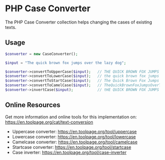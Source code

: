 # PHP Case Converter
The PHP Case Converter collection helps changing the cases of existing texts.

## Usage

```php
$converter = new CaseConverter();

$input = "The quick brown fox jumps over the lazy dog";

$converter->convertToUpperCase($input);   // THE QUICK BROWN FOX JUMPS OVER THE LAZY DOG
$converter->convertToLowerCase($input);   // the quick brown fox jumps over the lazy dog
$converter->convertToStartCase($input);   // The Quick Brown Fox Jumps Over The Lazy Dog
$converter->convertToCamelCase($input);   // TheQuickBrownFoxJumpsOverTheLazyDog
$converter->invertCase($input);           // tHE QUICK BROWN FOX JUMPS OVER THE LAZY DOG
```

## Online Resources

Get more information and online tools for this implementation on:
https://en.toolpage.org/cat/text-conversion

* Uppercase converter: https://en.toolpage.org/tool/uppercase
* Lowercase converter: https://en.toolpage.org/tool/lowercase
* Camelcase converter: https://en.toolpage.org/tool/camelcase
* Startcase converter: https://en.toolpage.org/tool/startcase
* Case inverter: https://en.toolpage.org/tool/case-inverter
